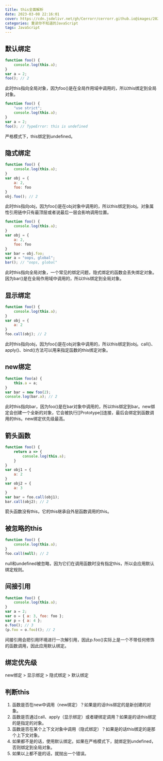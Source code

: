 ```yaml
---
title: this全面解析
date: 2023-03-08 22:16:01
cover: https://cdn.jsdelivr.net/gh/Cerrorr/cerrorr.github.io@images/202303082221876.png
categories: 重读你不知道的JavaScript
tags: JavaScript
---
```

## 默认绑定

```javaScript
function foo() {
    console.log(this.a);
}
var a = 2;
foo(); // 2
```

此时this指向全局对象，因为foo()是在全局作用域中调用的，所以this绑定到全局对象。

```javaScript
function foo() {
    "use strict";
    console.log(this.a);
}
var a = 2;
foo(); // TypeError: this is undefined
```

严格模式下，this绑定到undefined。

## 隐式绑定

```javaScript
function foo() {
    console.log(this.a);
}
var obj = {
    a: 2,
    foo: foo
}
obj.foo(); // 2
```

此时this指向obj，因为foo()是在obj对象中调用的，所以this绑定到obj。对象属性引用链中只有最顶层或者说最后一层会影响调用位置。

```javaScript
function foo() {
    console.log(this.a);
}
var obj = {
    a: 2,
    foo: foo
}
var bar = obj.foo;
var a = "oops, global";
bar(); // "oops, global"
```

此时this指向全局对象，一个常见的绑定问题，隐式绑定的函数会丢失绑定对象。因为bar()是在全局作用域中调用的，所以this绑定到全局对象。

## 显示绑定

```javaScript
function foo() {
    console.log(this.a);
}
var obj = {
    a: 2
}
foo.call(obj); // 2
```

此时this指向obj，因为foo()是在obj对象中调用的，所以this绑定到obj。call()、apply()、bind()方法可以用来指定函数的this绑定对象。

## new绑定

```javaScript
function foo(a) {
    this.a = a;
}
var bar = new foo(2);
console.log(bar.a); // 2
```

此时this指向bar，因为foo()是在bar对象中调用的，所以this绑定到bar。new绑定会创建一个全新的对象，它会被执行[[Prototype]]连接，最后会绑定到函数调用的this。new绑定优先级最高。

## 箭头函数

```javaScript
function foo() {
    return a => {
        console.log(this.a);
    }
}
var obj1 = {
    a: 2
}
var obj2 = {
    a: 3
}
var bar = foo.call(obj1);
bar.call(obj2); // 2
```

箭头函数没有this，它的this继承自外层函数调用的this。

## 被忽略的this

```javaScript
function foo() {
    console.log(this.a);
}
foo.call(null); // 2
```

null和undefined被忽略，因为它们在调用函数时没有指定this，所以会应用默认绑定规则。

## 间接引用

  ```javaScript
  function foo() {
      console.log(this.a);
  }
  var a = 2;
  var o = { a: 3, foo: foo };
  var p = { a: 4 };
  o.foo(); // 3
  (p.foo = o.foo)(); // 2
  ```

  间接引用会把引用环境进行一次解引用，因此p.foo()实际上是一个不带任何修饰的函数调用，因此应用默认绑定。

## 绑定优先级

new绑定 > 显示绑定 > 隐式绑定 > 默认绑定

## 判断this

1. 函数是否在new中调用（new绑定）？如果是的话this绑定的是新创建的对象。
2. 函数是否通过call、apply（显示绑定）或者硬绑定调用？如果是的话this绑定的是指定的对象。
3. 函数是否在某个上下文对象中调用（隐式绑定）？如果是的话this绑定的是那个上下文对象。
4. 如果都不是的话，使用默认绑定。如果在严格模式下，就绑定到undefined，否则绑定到全局对象。
5. 如果以上都不是的话，就抛出一个错误。

